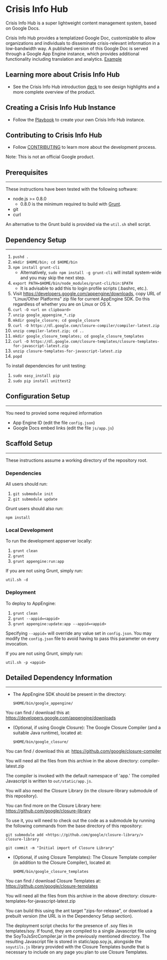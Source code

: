 # Crisis Info Hub

Crisis Info Hub is a super lightweight content management system, based on Google Docs.

Crisis Info Hub provides a templatized Google Doc, customizable to allow organizations and individuals to disseminate crisis-relevant information in a low-bandwidth way. A published version of this Google Doc is served through a Google App Engine instance, which provides additional functionality including translation and analytics. [Example](mercycorps-dot-refugee-crisis-beta.appspot.com)


## Learning more about Crisis Info Hub

* See the Crisis Info Hub introduction  [deck](https://docs.google.com/presentation/d/1dta7JJ2v5f04-tdL_nRISc13fJw2RE9hXaJt-zF_VgY/edit?usp=sharing) to see design highlights and a more complete overview of the product.

## Creating a Crisis Info Hub Instance

* Follow the [Playbook](https://docs.google.com/document/d/1nlQEG2_1FNM_x7GU9etnktlmKs-AKjJv1ybN_zgfCHs/edit?usp=sharing) to create your own Crisis Info Hub instance.

## Contributing to Crisis Info Hub

* Follow [CONTRIBUTING](https://github.com/google/crisis-info-hub/blob/master/CONTRIBUTING.md) to learn more about the development process.


Note: This is not an official Google product.


## Prerequisites
----
These instructions have been tested with the following software:

* node.js >= 0.8.0
    * 0.8.0 is the minimum required to build with [Grunt](http://gruntjs.com/).
* git
* curl

An alternative to the Grunt build is provided via the `util.sh` shell script.

## Dependency Setup
----
1.  `pushd .`
1.  `mkdir $HOME/bin; cd $HOME/bin`
1.  `npm install grunt-cli`
    * Alternatively, `sudo npm install -g grunt-cli` will install system-wide
      and you may skip the next step.
1.  `export PATH=$HOME/bin/node_modules/grunt-cli/bin:$PATH`
    * It is advisable to add this to login profile scripts (.bashrc, etc.).
1.  Visit <https://developers.google.com/appengine/downloads>, copy URL of
    "Linux/Other Platforms" zip file for current AppEngine SDK.  Do this
    regardless of whether you are on Linux or OS X.
1.  `curl -O <url on clipboard>`
1.  `unzip google_appengine_*.zip`
1.  `mkdir google_closure; cd google_closure`
1.  `curl -O https://dl.google.com/closure-compiler/compiler-latest.zip`
1.  `unzip compiler-latest.zip; cd ..`
1.  `mkdir google_closure_templates; cd google_closure_templates`
1.  `curl -O https://dl.google.com/closure-templates/closure-templates-for-javascript-latest.zip`
1.  `unzip closure-templates-for-javascript-latest.zip`
1.  `popd`

To install dependencies for unit testing:
1. `sudo easy_install pip`
1. `sudo pip install unittest2`

## Configuration Setup
----
You need to provied some required information

* App Engine ID (edit the file `config.json`)
* Google Docs embed links (edit the file `js/app.js`)

## Scaffold Setup
----
These instructions assume a working directory of the repository root.

### Dependencies

All users should run:

1. `git submodule init`
1. `git submodule update`

Grunt users should also run:

`npm install`

### Local Development
To run the development appserver locally:

1. `grunt clean`
1. `grunt`
1. `grunt appengine:run:app`

If you are not using Grunt, simply run:

`util.sh -d`

### Deployment
To deploy to AppEngine:

1. `grunt clean`
1. `grunt --appid=<appid>`
1. `grunt appengine:update:app --appid=<appid>`

Specifying `--appid=` will override any value set in `config.json`.  You may
modify the `config.json` file to avoid having to pass this parameter on
every invocation.

If you are not using Grunt, simply run:

`util.sh -p <appid>`


## Detailed Dependency Information
-------------
* The AppEngine SDK should be present in the directory:

   `$HOME/bin/google_appengine/`

You can find / download this at:
<https://developers.google.com/appengine/downloads>

* (Optional, if using Google Closure): The Google Closure Compiler (and a
  suitable Java runtime), located at:

  `$HOME/bin/google_closure/`

You can find / download this at:
  <https://github.com/google/closure-compiler>

You will need all the files from this archive in the above directory:
  compiler-latest.zip

The compiler is invoked with the default namespace of 'app.'  The compiled
Javascript is written to `out/static/app.js`.

You will also need the Closure Library (in the closure-library submodule of
this repository).

You can find more on the Closure Library here:
  <https://github.com/google/closure-library>

To use it, you will need to check out the code as a submodule by running the
following commands from the base directory of this repository:

  `git submodule add <https://github.com/google/closure-library/> closure-library`

  `git commit -m "Initial import of Closure Library"`

* (Optional, if using Closure Templates): The Closure Template compiler (in
  addition to the Closure Compiler), located at:

   `$HOME/bin/google_closure_templates`

You can find / download Closure Templates at:
  <https://github.com/google/closure-templates>

You will need all the files from this archive in the above directory:
  closure-templates-for-javascript-latest.zip

You can build this using the ant target "zips-for-release", or download a
prebuilt version (the URL is in the Dependency Setup section).

The deployment script checks for the presence of .soy files in templates/soy.
If found, they are compiled to a single Javascript file using the
SoyToJsSrcCompiler.jar in the previously mentioned directory.  The resulting
Javascript file is stored in static/app.soy.js, alongside the `soyutils.js`
library provided with the Closure Templates bundle that is necessary to include
on any page you plan to use Closure Templates.
